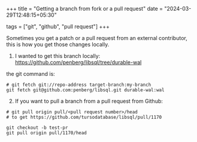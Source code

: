 +++
title = "Getting a branch from fork or a pull request"
date = "2024-03-29T12:48:15+05:30"

tags = ["git", "github", "pull request"] 
+++

Sometimes you get a patch or a pull request from an external contributor, this is how you get those changes locally.

1. I wanted to get this branch locally: https://github.com/penberg/libsql/tree/durable-wal

the git command is:

```
# git fetch git://repo-address target-branch:my-branch
git fetch git@github.com:penberg/libsql.git durable-wal:wal
```

2. If you want to pull a branch from a pull request from Github:

```
# git pull origin pull/<pull request number>/head
# to get https://github.com/tursodatabase/libsql/pull/1170

git checkout -b test-pr
git pull origin pull/1170/head
```